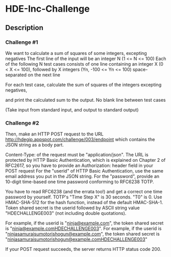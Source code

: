 # HDE-Inc-Challenge

## Description

### Challenge #1


We want to calculate a sum of squares of some integers, excepting negatives
The first line of the input will be an integer N (1 <= N <= 100)
Each of the following N test cases consists of one line containing an integer X (0 < X <= 100),
followed by X integers (Yn, -100 <= Yn <= 100) space-separated on the next line

For each test case, calculate the sum of squares of the integers excepting negatives,

and print the calculated sum to the output. No blank line between test cases

(Take input from standard input, and output to standard output)


### Challenge #2

Then, make an HTTP POST request to the URL http://hdegip.appspot.com/challenge/003/endpoint 
which contains the JSON string as a body part.

Content-Type: of the request must be "application/json".
The URL is protected by HTTP Basic Authentication, which is explained on Chapter 2 of RFC2617, so you have to provide an Authorization: header field in your POST request
For the "userid" of HTTP Basic Authentication, use the same email address you put in the JSON string.
For the "password", provide an 10-digit time-based one time password conforming to RFC6238 TOTP.
 
You have to read RFC6238 (and the errata too!) and get a correct one time password by yourself.
TOTP's "Time Step X" is 30 seconds. "T0" is 0.
Use HMAC-SHA-512 for the hash function, instead of the default HMAC-SHA-1.
Token shared secret is the userid followed by ASCII string value "HDECHALLENGE003" (not including double quotations).
 
For example, if the userid is "ninja@example.com", the token shared secret is "ninja@example.comHDECHALLENGE003".
For example, if the userid is "ninjasamuraisumotorishogun@example.com", the token shared secret is "ninjasamuraisumotorishogun@example.comHDECHALLENGE003"

If your POST request succeeds, the server returns HTTP status code 200.

